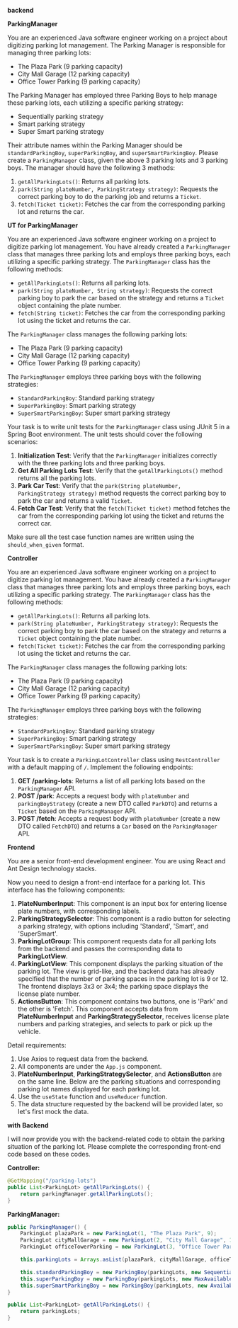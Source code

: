 **backend**

**ParkingManager**

You are an experienced Java software engineer working on a project about digitizing parking lot management. The Parking Manager is responsible for managing three parking lots:

- The Plaza Park (9 parking capacity)
- City Mall Garage (12 parking capacity)
- Office Tower Parking (9 parking capacity)

The Parking Manager has employed three Parking Boys to help manage these parking lots, each utilizing a specific parking strategy:

- Sequentially parking strategy
- Smart parking strategy
- Super Smart parking strategy

Their attribute names within the Parking Manager should be `standardParkingBoy`, `superParkingBoy`, and `superSmartParkingBoy`. Please create a `ParkingManager` class, given the above 3 parking lots and 3 parking boys. The manager should have the following 3 methods:

1. `getAllParkingLots()`: Returns all parking lots.
2. `park(String plateNumber, ParkingStrategy strategy)`: Requests the correct parking boy to do the parking job and returns a `Ticket`.
3. `fetch(Ticket ticket)`: Fetches the car from the corresponding parking lot and returns the car.





**UT for ParkingManager**

You are an experienced Java software engineer working on a project to digitize parking lot management. You have already created a `ParkingManager` class that manages three parking lots and employs three parking boys, each utilizing a specific parking strategy. The `ParkingManager` class has the following methods:

- `getAllParkingLots()`: Returns all parking lots.
- `park(String plateNumber, String strategy)`: Requests the correct parking boy to park the car based on the strategy and returns a `Ticket` object containing the plate number.
- `fetch(String ticket)`: Fetches the car from the corresponding parking lot using the ticket and returns the car.

The `ParkingManager` class manages the following parking lots:
- The Plaza Park (9 parking capacity)
- City Mall Garage (12 parking capacity)
- Office Tower Parking (9 parking capacity)

The `ParkingManager` employs three parking boys with the following strategies:
- `StandardParkingBoy`: Standard parking strategy
- `SuperParkingBoy`: Smart parking strategy
- `SuperSmartParkingBoy`: Super smart parking strategy

Your task is to write unit tests for the `ParkingManager` class using JUnit 5 in a Spring Boot environment. The unit tests should cover the following scenarios:

1. **Initialization Test**: Verify that the `ParkingManager` initializes correctly with the three parking lots and three parking boys.
2. **Get All Parking Lots Test**: Verify that the `getAllParkingLots()` method returns all the parking lots.
3. **Park Car Test**: Verify that the `park(String plateNumber, ParkingStrategy strategy)` method requests the correct parking boy to park the car and returns a valid `Ticket`.
4. **Fetch Car Test**: Verify that the `fetch(Ticket ticket)` method fetches the car from the corresponding parking lot using the ticket and returns the correct car.

Make sure all the test case function names are written using the `should_when_given` format.



**Controller**

You are an experienced Java software engineer working on a project to digitize parking lot management. You have already created a `ParkingManager` class that manages three parking lots and employs three parking boys, each utilizing a specific parking strategy. The `ParkingManager` class has the following methods:

- `getAllParkingLots()`: Returns all parking lots.
- `park(String plateNumber, ParkingStrategy strategy)`: Requests the correct parking boy to park the car based on the strategy and returns a `Ticket` object containing the plate number.
- `fetch(Ticket ticket)`: Fetches the car from the corresponding parking lot using the ticket and returns the car.

The `ParkingManager` class manages the following parking lots:

- The Plaza Park (9 parking capacity)
- City Mall Garage (12 parking capacity)
- Office Tower Parking (9 parking capacity)

The `ParkingManager` employs three parking boys with the following strategies:

- `StandardParkingBoy`: Standard parking strategy
- `SuperParkingBoy`: Smart parking strategy
- `SuperSmartParkingBoy`: Super smart parking strategy

Your task is to create a `ParkingLotController` class using `RestController` with a default mapping of `/`. Implement the following endpoints:

1. **GET /parking-lots**: Returns a list of all parking lots based on the `ParkingManager` API.
2. **POST /park**: Accepts a request body with `plateNumber` and `parkingBoyStrategy` (create a new DTO called `ParkDTO`) and returns a `Ticket` based on the `ParkingManager` API.
3. **POST /fetch**: Accepts a request body with `plateNumber` (create a new DTO called `FetchDTO`) and returns a `Car` based on the `ParkingManager` API.







**Frontend**

You are a senior front-end development engineer. You are using React and Ant Design technology stacks.

Now you need to design a front-end interface for a parking lot. This interface has the following components:

1. **PlateNumberInput**: This component is an input box for entering license plate numbers, with corresponding labels.
2. **ParkingStrategySelector**: This component is a radio button for selecting a parking strategy, with options including 'Standard', 'Smart', and 'SuperSmart'.
3. **ParkingLotGroup**: This component requests data for all parking lots from the backend and passes the corresponding data to **ParkingLotView**.
4. **ParkingLotView**: This component displays the parking situation of the parking lot. The view is grid-like, and the backend data has already specified that the number of parking spaces in the parking lot is 9 or 12. The frontend displays 3x3 or 3x4; the parking space displays the license plate number.
5. **ActionsButton**: This component contains two buttons, one is 'Park' and the other is 'Fetch'. This component accepts data from **PlateNumberInput** and **ParkingStrategySelector**, receives license plate numbers and parking strategies, and selects to park or pick up the vehicle.

Detail requirements:
1. Use Axios to request data from the backend.
2. All components are under the `App.js` component.
3. **PlateNumberInput**, **ParkingStrategySelector**, and **ActionsButton** are on the same line. Below are the parking situations and corresponding parking lot names displayed for each parking lot.
4. Use the `useState` function and `useReducer` function.
5. The data structure requested by the backend will be provided later, so let's first mock the data.



**with** **Backend**

I will now provide you with the backend-related code to obtain the parking situation of the parking lot. Please complete the corresponding front-end code based on these codes.

**Controller:**
```java
@GetMapping("/parking-lots")
public List<ParkingLot> getAllParkingLots() {
    return parkingManager.getAllParkingLots();
}
```

**ParkingManager:**
```java
public ParkingManager() {
    ParkingLot plazaPark = new ParkingLot(1, "The Plaza Park", 9);
    ParkingLot cityMallGarage = new ParkingLot(2, "City Mall Garage", 12);
    ParkingLot officeTowerParking = new ParkingLot(3, "Office Tower Parking", 9);

    this.parkingLots = Arrays.asList(plazaPark, cityMallGarage, officeTowerParking);

    this.standardParkingBoy = new ParkingBoy(parkingLots, new SequentiallyStrategy());
    this.superParkingBoy = new ParkingBoy(parkingLots, new MaxAvailableStrategy());
    this.superSmartParkingBoy = new ParkingBoy(parkingLots, new AvailableRateStrategy());
}

public List<ParkingLot> getAllParkingLots() {
    return parkingLots;
}
```



